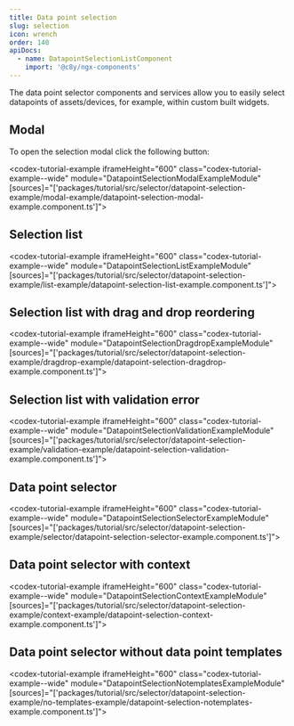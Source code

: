 ```yaml
---
title: Data point selection
slug: selection
icon: wrench
order: 140
apiDocs:
  - name: DatapointSelectionListComponent
    import: '@c8y/ngx-components'
---
```



The data point selector components and services allow you to easily select datapoints of assets/devices, for example, within custom built widgets.

## Modal

To open the selection modal click the following button:

<codex-tutorial-example iframeHeight="600" class="codex-tutorial-example--wide" module="DatapointSelectionModalExampleModule"
[sources]="['packages/tutorial/src/selector/datapoint-selection-example/modal-example/datapoint-selection-modal-example.component.ts']">
</codex-tutorial-example>

## Selection list

<codex-tutorial-example
  iframeHeight="600" class="codex-tutorial-example--wide"
  module="DatapointSelectionListExampleModule"
  [sources]="['packages/tutorial/src/selector/datapoint-selection-example/list-example/datapoint-selection-list-example.component.ts']">
</codex-tutorial-example>

## Selection list with drag and drop reordering

<codex-tutorial-example iframeHeight="600" class="codex-tutorial-example--wide" module="DatapointSelectionDragdropExampleModule"
[sources]="['packages/tutorial/src/selector/datapoint-selection-example/dragdrop-example/datapoint-selection-dragdrop-example.component.ts']">
</codex-tutorial-example>

## Selection list with validation error

<codex-tutorial-example iframeHeight="600" class="codex-tutorial-example--wide" module="DatapointSelectionValidationExampleModule"
[sources]="['packages/tutorial/src/selector/datapoint-selection-example/validation-example/datapoint-selection-validation-example.component.ts']">
</codex-tutorial-example>

## Data point selector

<codex-tutorial-example iframeHeight="600" class="codex-tutorial-example--wide" module="DatapointSelectionSelectorExampleModule"
[sources]="['packages/tutorial/src/selector/datapoint-selection-example/selector/datapoint-selection-selector-example.component.ts']">
</codex-tutorial-example>

## Data point selector with context

<codex-tutorial-example iframeHeight="600" class="codex-tutorial-example--wide" module="DatapointSelectionContextExampleModule"
[sources]="['packages/tutorial/src/selector/datapoint-selection-example/context-example/datapoint-selection-context-example.component.ts']">
</codex-tutorial-example>

## Data point selector without data point templates

<codex-tutorial-example iframeHeight="600" class="codex-tutorial-example--wide" module="DatapointSelectionNotemplatesExampleModule"
[sources]="['packages/tutorial/src/selector/datapoint-selection-example/no-templates-example/datapoint-selection-notemplates-example.component.ts']">
</codex-tutorial-example>
